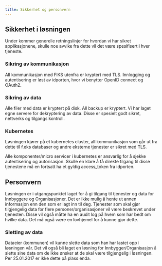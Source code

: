 ```yaml
---
title: Sikkerhet og personvern
---
```


## Sikkerhet i løsningen

Under kommer generelle retningslinjer for hvordan vi har sikret applikasjonene, skulle noe avvike fra dette vil det 
være spesifisert i hver tjeneste.

### Sikring av kommunikasjon

All kommunikasjon med FIKS utenfra er kryptert med TLS. 
Innlogging og autentisering er løst av idporten, hvor vi benytter OpenID connect og OAuth2. 

### Sikring av data

Alle filer med data er kryptert på disk. All backup er kryptert. Vi har laget egne servere for dekryptering av data.
Disse er spesielt godt sikret, nettverks og tilgangs kontroll. 

### Kubernetes

Løsningen kjører på et kubernetes cluster, all kommunikasjon som går ut fra dette til f.eks databaser og andre eksterne tjenester
er sikret med TLS.

Alle komponenter/micro servicer i kubernetes er ansvarlig for å sjekke autentisering og autorisasjon. Skulle en klare å få
direkte tilgang til disse tjenestene må en fortsatt ha et gyldig access_token fra idporten.


## Personvern

Løsningen er i utgangspunktet laget for å gi tilgang til tjenester og data for Innbyggere og Organisasjoner. Det er ikke mulig
å hente ut annen informasjon enn den som er lagt inn til deg. Tjenester som skal gjør tilgjengelig data for flere
personer/organisasjoner vil være beskrevet under tjenesten. Disse vil også måtte ha en audit log på hvem som har bedt 
om hvilke data. Det må også være en lovhjemel for å kunne gjør dette.

### Sletting av data

Dataeier (kommunen) vil kunne slette data som han har lastet opp i løsningen vår. 
Det vil også bli laget en løsning for Innbygger/Organisasjon å slette sine data
om de ikke ønsker at de skal være tilgjengelig i løsningen. Per 25.01.2017 er ikke dette på plass enda.
